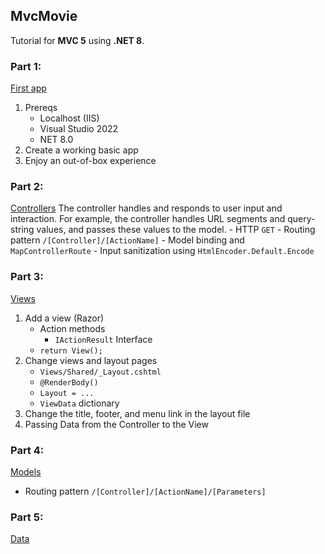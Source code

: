 ## MvcMovie
 Tutorial for __MVC 5__ using __.NET 8__.

### Part 1:
[First app](https://learn.microsoft.com/en-us/aspnet/core/tutorials/first-mvc-app/start-mvc?view=aspnetcore-8.0&source=recommendations&tabs=visual-studio)
1. Prereqs
   - Localhost (IIS)
   - Visual Studio 2022
   - NET 8.0
1. Create a working basic app
1. Enjoy an out-of-box experience

### Part 2:
[Controllers](https://learn.microsoft.com/en-us/aspnet/core/tutorials/first-mvc-app/adding-controller?view=aspnetcore-8.0)
The controller handles and responds to user input and interaction. For example, the controller handles URL segments and query-string values, and passes these values to the model.
	- HTTP `GET`
	- Routing pattern `/[Controller]/[ActionName]`
	- Model binding and `MapControllerRoute`
	- Input sanitization using `HtmlEncoder.Default.Encode`
### Part 3:
[Views](https://learn.microsoft.com/en-us/aspnet/core/tutorials/first-mvc-app/adding-view?source=recommendations)
1. Add a view (Razor)
   - Action methods
     - `IActionResult` Interface
   - `return View();`
1. Change views and layout pages
   - `Views/Shared/_Layout.cshtml`
   - `@RenderBody()`
   - `Layout = ...`
   - `ViewData` dictionary
1. Change the title, footer, and menu link in the layout file
1. Passing Data from the Controller to the View

### Part 4:
[Models](https://learn.microsoft.com/en-us/aspnet/core/tutorials/first-mvc-app/adding-model?source=recommendations)
   - Routing pattern `/[Controller]/[ActionName]/[Parameters]`
   
### Part 5:
[Data](https://learn.microsoft.com/en-us/aspnet/core/tutorials/first-mvc-app/working-with-sql?source=recommendations)

